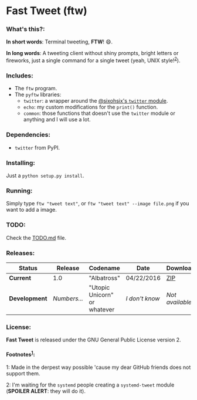 # Fast Tweet (ftw)

### What's this?:

**In short words**: Terminal tweeting, **FTW**! :smile:.

**In long words**: A tweeting client without shiny prompts, bright letters or fireworks, just a single command for a single tweet (yeah, UNIX style!<sup>[2](#footnotes-2)</sup>).

### Includes:

- The `ftw` program.
- The `pyftw` libraries:
  - `twitter`: a wrapper around the [@sixohsix's `twitter` module](https://github.com/sixohsix/twitter).
  - `echo`: my custom modifications for the `print()` function.
  - `common`: those functions that doesn't use the `twitter` module or anything and I will use a lot.

### Dependencies:

- `twitter` from PyPI.

### Installing:

Just a `python setup.py install`.

### Running:

Simply type `ftw "tweet text"`, or `ftw "tweet text" --image file.png` if you want to add a image.

### TODO:

Check the [TODO.md](https://github.com/feskyde/ftw/blob/master/TODO.md) file.

### Releases:

| Status | Release | Codename | Date | Download |
|--------|---------|----------|------|----------|
| **Current** | 1.0 | "Albatross" | 04/22/2016 | [ZIP](https://github.com/feskyde/ftw/archive/ftw-1.0.zip) |
| **Development** | *Numbers...* | "Utopic Unicorn" or whatever | *I don't know* | *Not available* |

### License:

**Fast Tweet** is released under the GNU General Public License version 2.

#### Footnotes<sup>[1](#footnotes-1)</sup>:

<a name="footnotes-1">1</a>: Made in the derpest way possible 'cause my dear GitHub friends does not support them.

<a name="footnotes-2">2</a>: I'm waiting for the `systemd` people creating a `systemd-tweet` module (**SPOILER ALERT**: they will do it).
